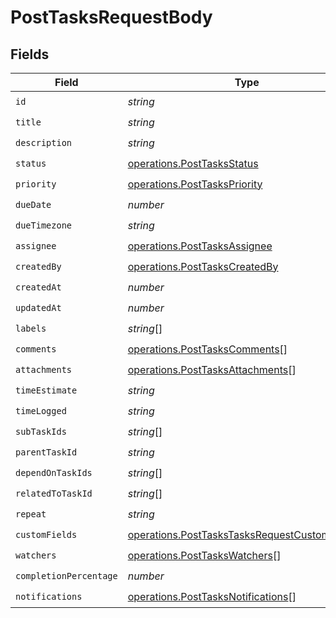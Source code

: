 # PostTasksRequestBody


## Fields

| Field                                                                                                          | Type                                                                                                           | Required                                                                                                       | Description                                                                                                    |
| -------------------------------------------------------------------------------------------------------------- | -------------------------------------------------------------------------------------------------------------- | -------------------------------------------------------------------------------------------------------------- | -------------------------------------------------------------------------------------------------------------- |
| `id`                                                                                                           | *string*                                                                                                       | :heavy_check_mark:                                                                                             | N/A                                                                                                            |
| `title`                                                                                                        | *string*                                                                                                       | :heavy_check_mark:                                                                                             | N/A                                                                                                            |
| `description`                                                                                                  | *string*                                                                                                       | :heavy_check_mark:                                                                                             | N/A                                                                                                            |
| `status`                                                                                                       | [operations.PostTasksStatus](../../models/operations/posttasksstatus.md)                                       | :heavy_check_mark:                                                                                             | N/A                                                                                                            |
| `priority`                                                                                                     | [operations.PostTasksPriority](../../models/operations/posttaskspriority.md)                                   | :heavy_check_mark:                                                                                             | N/A                                                                                                            |
| `dueDate`                                                                                                      | *number*                                                                                                       | :heavy_check_mark:                                                                                             | N/A                                                                                                            |
| `dueTimezone`                                                                                                  | *string*                                                                                                       | :heavy_check_mark:                                                                                             | N/A                                                                                                            |
| `assignee`                                                                                                     | [operations.PostTasksAssignee](../../models/operations/posttasksassignee.md)                                   | :heavy_check_mark:                                                                                             | N/A                                                                                                            |
| `createdBy`                                                                                                    | [operations.PostTasksCreatedBy](../../models/operations/posttaskscreatedby.md)                                 | :heavy_check_mark:                                                                                             | N/A                                                                                                            |
| `createdAt`                                                                                                    | *number*                                                                                                       | :heavy_check_mark:                                                                                             | N/A                                                                                                            |
| `updatedAt`                                                                                                    | *number*                                                                                                       | :heavy_check_mark:                                                                                             | N/A                                                                                                            |
| `labels`                                                                                                       | *string*[]                                                                                                     | :heavy_check_mark:                                                                                             | N/A                                                                                                            |
| `comments`                                                                                                     | [operations.PostTasksComments](../../models/operations/posttaskscomments.md)[]                                 | :heavy_check_mark:                                                                                             | N/A                                                                                                            |
| `attachments`                                                                                                  | [operations.PostTasksAttachments](../../models/operations/posttasksattachments.md)[]                           | :heavy_check_mark:                                                                                             | N/A                                                                                                            |
| `timeEstimate`                                                                                                 | *string*                                                                                                       | :heavy_check_mark:                                                                                             | N/A                                                                                                            |
| `timeLogged`                                                                                                   | *string*                                                                                                       | :heavy_check_mark:                                                                                             | N/A                                                                                                            |
| `subTaskIds`                                                                                                   | *string*[]                                                                                                     | :heavy_check_mark:                                                                                             | N/A                                                                                                            |
| `parentTaskId`                                                                                                 | *string*                                                                                                       | :heavy_check_mark:                                                                                             | N/A                                                                                                            |
| `dependOnTaskIds`                                                                                              | *string*[]                                                                                                     | :heavy_check_mark:                                                                                             | N/A                                                                                                            |
| `relatedToTaskId`                                                                                              | *string*[]                                                                                                     | :heavy_check_mark:                                                                                             | N/A                                                                                                            |
| `repeat`                                                                                                       | *string*                                                                                                       | :heavy_check_mark:                                                                                             | N/A                                                                                                            |
| `customFields`                                                                                                 | [operations.PostTasksTasksRequestCustomFields](../../models/operations/posttaskstasksrequestcustomfields.md)[] | :heavy_check_mark:                                                                                             | N/A                                                                                                            |
| `watchers`                                                                                                     | [operations.PostTasksWatchers](../../models/operations/posttaskswatchers.md)[]                                 | :heavy_check_mark:                                                                                             | N/A                                                                                                            |
| `completionPercentage`                                                                                         | *number*                                                                                                       | :heavy_check_mark:                                                                                             | N/A                                                                                                            |
| `notifications`                                                                                                | [operations.PostTasksNotifications](../../models/operations/posttasksnotifications.md)[]                       | :heavy_check_mark:                                                                                             | N/A                                                                                                            |